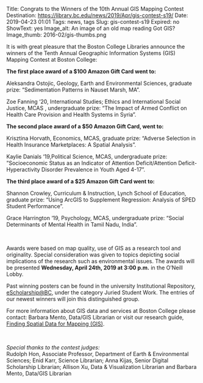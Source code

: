 Title: Congrats to the Winners of the 10th Annual GIS Mapping Contest
Destination: https://library.bc.edu/news/2019/Apr/gis-contest-s19/
Date: 2019-04-23 01:01 
Tags: news, tags 
Slug: gis-contest-s19
Expired: no
ShowText: yes
Image_alt: An image of an old map reading Got GIS?
Image_thumb: 2016-02/gis-thumbs.png


It is with great pleasure that the Boston College Libraries announce the winners of the Tenth Annual Geographic Information Systems (GIS) Mapping Contest at Boston College:

<strong>The first place award of a $100 Amazon Gift Card went to:</strong><br/>

Aleksandra Ostojic, Geology, Earth and Environmental Sciences, graduate prize: “Sedimentation Patterns in Nauset Marsh, MA”.

Zoe Fanning ‘20, International Studies; Ethics and International Social Justice, MCAS , undergraduate prize: “The Impact of Armed Conflict on Health Care Provision and Health Systems in Syria”.

<strong>The second place award of a $50 Amazon Gift Card, went to:</strong><br/>

Krisztina Horvath, Economics, MCAS, graduate prize: “Adverse Selection in Health Insurance Marketplaces: A Spatial Analysis”.

Kaylie Danials ‘19,Political Science, MCAS, undergraduate prize: ”Socioeconomic Status as an Indicator of Attention Deficit/Attention Deficit-Hyperactivity Disorder Prevalence in Youth Aged 4-17”.


<strong>The third place award of a $25 Amazon Gift Card went to:</strong><br/>

Shannon Crowley, Curriculum & Instruction, Lynch School of Education, graduate prize: “Using ArcGIS to Supplement Regression: Analysis of SPED Student Performance”.

Grace Harrington ‘19, Psychology, MCAS,  undergraduate prize: “Social Determinants of Mental Health in Tamil Nadu, India”.

<br />

Awards were based on map quality, use of GIS as a research tool and originality.  Special consideration was given to topics depicting social implications of the research such as environmental issues. The awards will be presented <strong>Wednesday, April 24th, 2019 at 3:00 p.m.</strong> in the O’Neill Lobby.

Past winning posters can be found in the university Institutional Repository,  <a href="https://dlib.bc.edu/">eScholarship@BC</a>, under the category Juried Student Work. The entries of our newest winners will join this distinguished group.  

For more information about GIS data and services at Boston College please contact: Barbara Mento, Data/GIS Librarian or visit our research guide, <a href="http://libguides.bc.edu/gis">Finding Spatial Data for Mapping (GIS)</a>.

<br />

<em>Special thanks to the contest judges:</em><br/> 
Rudolph Hon, Associate Professor, Department of Earth & Environmental Sciences; Enid Karr,  Science Librarian; Anna Kijas, Senior Digital Scholarship Librarian; Allison Xu, Data & Visualization Librarian and Barbara Mento, Data/GIS Librarian
 

